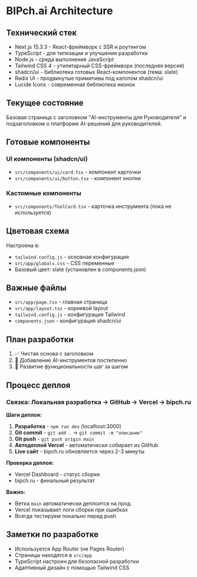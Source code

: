 # BIPch.ai Architecture

## Технический стек
- Next.js 15.3.3 - React-фреймворк с SSR и роутингом
- TypeScript - для типизации и улучшения разработки
- Node.js - среда выполнения JavaScript
- Tailwind CSS 4 - утилитарный CSS-фреймворк (последняя версия)
- shadcn/ui - библиотека готовых React-компонентов (тема: slate)
- Radix UI - продвинутые примитивы под капотом shadcn/ui
- Lucide Icons - современная библиотека иконок

## Текущее состояние
Базовая страница с заголовком "AI-инструменты для Руководителя" и подзаголовком о платформе AI-решений для руководителей.

## Готовые компоненты
### UI компоненты (shadcn/ui)
- `src/components/ui/card.tsx` - компонент карточки
- `src/components/ui/button.tsx` - компонент кнопки

### Кастомные компоненты
- `src/components/ToolCard.tsx` - карточка инструмента (пока не используется)

## Цветовая схема
Настроена в:
- `tailwind.config.js` - основная конфигурация
- `src/app/globals.css` - CSS переменные
- Базовый цвет: slate (установлен в components.json)

## Важные файлы
- `src/app/page.tsx` - главная страница
- `src/app/layout.tsx` - корневой layout
- `tailwind.config.js` - конфигурация Tailwind
- `components.json` - конфигурация shadcn/ui

## План разработки
1. ✅ Чистая основа с заголовком
2. 🔄 Добавление AI-инструментов постепенно
3. 🔄 Развитие функциональности шаг за шагом

## Процесс деплоя
### Связка: Локальная разработка → GitHub → Vercel → bipch.ru

**Шаги деплоя:**
1. **Разработка** - `npm run dev` (localhost:3000)
2. **Git commit** - `git add .` → `git commit -m "описание"`
3. **Git push** - `git push origin main`
4. **Автодеплой Vercel** - автоматически собирает из GitHub
5. **Live сайт** - bipch.ru обновляется через 2-3 минуты

**Проверка деплоя:**
- Vercel Dashboard - статус сборки
- bipch.ru - финальный результат

**Важно:** 
- Ветка `main` автоматически деплоится на прод
- Vercel показывает логи сборки при ошибках
- Всегда тестируем локально перед push

## Заметки по разработке
- Используется App Router (не Pages Router)
- Страницы находятся в `src/app`
- TypeScript настроен для безопасной разработки
- Адаптивный дизайн с помощью Tailwind CSS